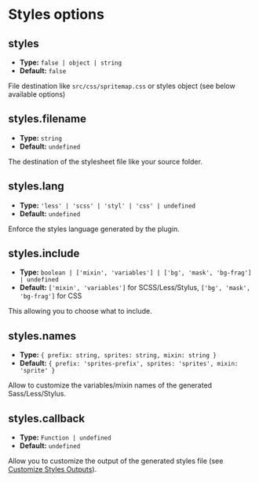 # Styles options

## styles

- **Type:** `false | object | string`
- **Default:** `false`

File destination like `src/css/spritemap.css` or styles object (see below available options)

## styles.filename

- **Type:** `string`
- **Default:** `undefined`

The destination of the stylesheet file like your source folder.

## styles.lang

- **Type:** `'less' | 'scss' | 'styl' | 'css' | undefined`
- **Default:** `undefined`

Enforce the styles language generated by the plugin.

## styles.include

- **Type:** `boolean | ['mixin', 'variables'] | ['bg', 'mask', 'bg-frag'] | undefined`
- **Default:** `['mixin', 'variables']` for SCSS/Less/Stylus, `['bg', 'mask', 'bg-frag']` for CSS

This allowing you to choose what to include.

## styles.names

- **Type:** `{ prefix: string, sprites: string, mixin: string }`
- **Default:** `{ prefix: 'sprites-prefix', sprites: 'sprites', mixin: 'sprite' }`

Allow to customize the variables/mixin names of the generated Sass/Less/Stylus.

## styles.callback

- **Type:** `Function | undefined`
- **Default:** `undefined`

Allow you to customize the output of the generated styles file (see [Customize Styles Outputs](/guide/advanced/customize-styles-output)).

